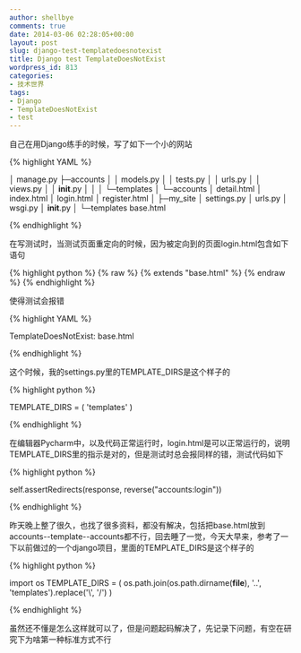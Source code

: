 ```yaml
---
author: shellbye
comments: true
date: 2014-03-06 02:28:05+00:00
layout: post
slug: django-test-templatedoesnotexist
title: Django test TemplateDoesNotExist
wordpress_id: 813
categories:
- 技术世界
tags:
- Django
- TemplateDoesNotExist
- test
---
```


自己在用Django练手的时候，写了如下一个小的网站


{% highlight YAML %}

│  manage.py
├─accounts
│  │  models.py
│  │  tests.py
│  │  urls.py
│  │  views.py
│  │  __init__.py
│  │
│  └─templates
│      └─accounts
│              detail.html
│              index.html
│              login.html
│              register.html
│
├─my_site
│      settings.py
│      urls.py
│      wsgi.py
│      __init__.py
│
└─templates
        base.html

{% endhighlight %}


在写测试时，当测试页面重定向的时候，因为被定向到的页面login.html包含如下语句


{% highlight python %}
{% raw %}
{% extends "base.html" %}
{% endraw %}
{% endhighlight %}


使得测试会报错


{% highlight YAML %}

TemplateDoesNotExist: base.html

{% endhighlight %}


这个时候，我的settings.py里的TEMPLATE_DIRS是这个样子的


{% highlight python %}

TEMPLATE_DIRS = (
    'templates'
)

{% endhighlight %}


在编辑器Pycharm中，以及代码正常运行时，login.html是可以正常运行的，说明TEMPLATE_DIRS里的指示是对的，但是测试时总会报同样的错，测试代码如下


{% highlight python %}

self.assertRedirects(response, reverse("accounts:login"))

{% endhighlight %}



昨天晚上整了很久，也找了很多资料，都没有解决，包括把base.html放到accounts--template--accounts都不行，回去睡了一觉，今天大早来，参考了一下以前做过的一个django项目，里面的TEMPLATE_DIRS是这个样子的


{% highlight python %}

import os
TEMPLATE_DIRS = (
    os.path.join(os.path.dirname(__file__), '..', 'templates').replace('\\', '/')
)

{% endhighlight %}


虽然还不懂是怎么这样就可以了，但是问题起码解决了，先记录下问题，有空在研究下为啥第一种标准方式不行
